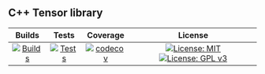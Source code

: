 ## C++ Tensor library
|Builds  | Tests | 	Coverage | License |
|:-: | :-: | :-: | :-: |
| [![Builds](https://github.com/cpp977/Multiped/workflows/Build/badge.svg)](https://github.com/cpp977/Multiped/actions)|[![Tests](https://github.com/cpp977/Multiped/workflows/Tests/badge.svg)](https://github.com/cpp977/Multiped/actions)|[![codecov](https://codecov.io/gh/cpp977/Multiped/branch/master/graph/badge.svg?token=MRQLD834VO)](https://codecov.io/gh/cpp977/Multiped)| [![License: MIT](https://img.shields.io/badge/License-MIT-yellow.svg)](https://opensource.org/licenses/MIT)[![License: GPL v3](https://img.shields.io/badge/License-GPLv3-blue.svg)](https://www.gnu.org/licenses/gpl-3.0)|






